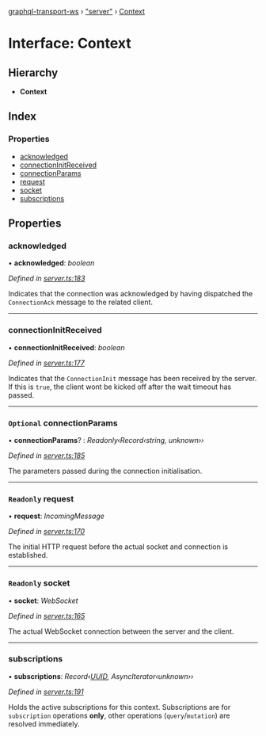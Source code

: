 [graphql-transport-ws](../README.md) › ["server"](../modules/_server_.md) › [Context](_server_.context.md)

# Interface: Context

## Hierarchy

* **Context**

## Index

### Properties

* [acknowledged](_server_.context.md#acknowledged)
* [connectionInitReceived](_server_.context.md#connectioninitreceived)
* [connectionParams](_server_.context.md#optional-connectionparams)
* [request](_server_.context.md#readonly-request)
* [socket](_server_.context.md#readonly-socket)
* [subscriptions](_server_.context.md#subscriptions)

## Properties

###  acknowledged

• **acknowledged**: *boolean*

*Defined in [server.ts:183](https://github.com/enisdenjo/graphql-transport-ws/blob/bb59cf9/src/server.ts#L183)*

Indicates that the connection was acknowledged
by having dispatched the `ConnectionAck` message
to the related client.

___

###  connectionInitReceived

• **connectionInitReceived**: *boolean*

*Defined in [server.ts:177](https://github.com/enisdenjo/graphql-transport-ws/blob/bb59cf9/src/server.ts#L177)*

Indicates that the `ConnectionInit` message
has been received by the server. If this is
`true`, the client wont be kicked off after
the wait timeout has passed.

___

### `Optional` connectionParams

• **connectionParams**? : *Readonly‹Record‹string, unknown››*

*Defined in [server.ts:185](https://github.com/enisdenjo/graphql-transport-ws/blob/bb59cf9/src/server.ts#L185)*

The parameters passed during the connection initialisation.

___

### `Readonly` request

• **request**: *IncomingMessage*

*Defined in [server.ts:170](https://github.com/enisdenjo/graphql-transport-ws/blob/bb59cf9/src/server.ts#L170)*

The initial HTTP request before the actual
socket and connection is established.

___

### `Readonly` socket

• **socket**: *WebSocket*

*Defined in [server.ts:165](https://github.com/enisdenjo/graphql-transport-ws/blob/bb59cf9/src/server.ts#L165)*

The actual WebSocket connection between the server and the client.

___

###  subscriptions

• **subscriptions**: *Record‹[UUID](../modules/_types_.md#uuid), AsyncIterator‹unknown››*

*Defined in [server.ts:191](https://github.com/enisdenjo/graphql-transport-ws/blob/bb59cf9/src/server.ts#L191)*

Holds the active subscriptions for this context.
Subscriptions are for `subscription` operations **only**,
other operations (`query`/`mutation`) are resolved immediately.
